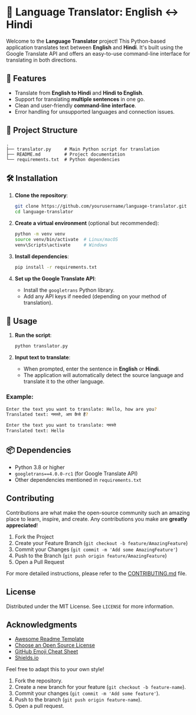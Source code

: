 # 📝 Language Translator: English ↔ Hindi

Welcome to the **Language Translator** project! This Python-based application translates text between **English** and **Hindi**. It's built using the Google Translate API and offers an easy-to-use command-line interface for translating in both directions.

## 🔧 Features
- Translate from **English to Hindi** and **Hindi to English**.
- Support for translating **multiple sentences** in one go.
- Clean and user-friendly **command-line interface**.
- Error handling for unsupported languages and connection issues.

## 📂 Project Structure
```
.
├── translator.py     # Main Python script for translation
├── README.md         # Project documentation
└── requirements.txt  # Python dependencies
```

## 🛠️ Installation

1. **Clone the repository**:
    ```bash
    git clone https://github.com/yourusername/language-translator.git
    cd language-translator
    ```

2. **Create a virtual environment** (optional but recommended):
    ```bash
    python -m venv venv
    source venv/bin/activate  # Linux/macOS
    venv\Scripts\activate     # Windows
    ```

3. **Install dependencies**:
    ```bash
    pip install -r requirements.txt
    ```

4. **Set up the Google Translate API**:
   - Install the `googletrans` Python library.
   - Add any API keys if needed (depending on your method of translation).

## 🚀 Usage

1. **Run the script**:
    ```bash
    python translator.py
    ```

2. **Input text to translate**:
   - When prompted, enter the sentence in **English** or **Hindi**.
   - The application will automatically detect the source language and translate it to the other language.

### Example:
```bash
Enter the text you want to translate: Hello, how are you?
Translated text: नमस्ते, आप कैसे हैं?

Enter the text you want to translate: नमस्ते
Translated text: Hello
```

## 📦 Dependencies

- Python 3.8 or higher
- `googletrans==4.0.0-rc1` (for Google Translate API)
- Other dependencies mentioned in `requirements.txt`


## Contributing

Contributions are what make the open-source community such an amazing place to learn, inspire, and create. Any contributions you make are **greatly appreciated**!

1. Fork the Project
2. Create your Feature Branch (`git checkout -b feature/AmazingFeature`)
3. Commit your Changes (`git commit -m 'Add some AmazingFeature'`)
4. Push to the Branch (`git push origin feature/AmazingFeature`)
5. Open a Pull Request

For more detailed instructions, please refer to the [CONTRIBUTING.md](CONTRIBUTING.md) file.

## License

Distributed under the MIT License. See `LICENSE` for more information.

## Acknowledgments

- [Awesome Readme Template](https://github.com/matiassingers/awesome-readme)
- [Choose an Open Source License](https://choosealicense.com)
- [GitHub Emoji Cheat Sheet](https://www.webpagefx.com/tools/emoji-cheat-sheet)
- [Shields.io](https://shields.io/)


Feel free to adapt this to your own style!

1. Fork the repository.
2. Create a new branch for your feature (`git checkout -b feature-name`).
3. Commit your changes (`git commit -m 'Add some feature'`).
4. Push to the branch (`git push origin feature-name`).
5. Open a pull request.
